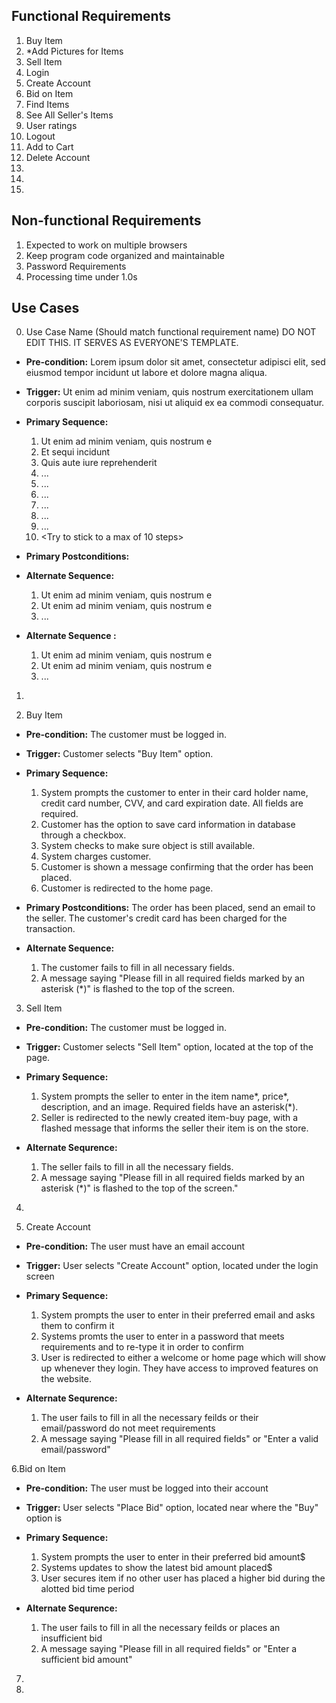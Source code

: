 ## Functional Requirements

1. Buy Item
2. *Add Pictures for Items
3. Sell Item
4. Login
5. Create Account
6. Bid on Item
7. Find Items
8. See All Seller's Items
9. User ratings 
10. Logout
11. Add to Cart
12. Delete Account
13.
14. 
15. 

## Non-functional Requirements

1. Expected to work on multiple browsers
2. Keep program code organized and maintainable
3. Password Requirements
4. Processing time under 1.0s

## Use Cases

0. Use Case Name (Should match functional requirement name) DO NOT EDIT THIS. IT SERVES AS EVERYONE'S TEMPLATE.
- **Pre-condition:** <can be a list or short description> Lorem ipsum dolor sit amet, consectetur adipisci elit, sed eiusmod tempor incidunt ut labore et dolore magna aliqua.

- **Trigger:** <can be a list or short description> Ut enim ad minim veniam, quis nostrum exercitationem ullam corporis suscipit laboriosam, nisi ut aliquid ex ea commodi consequatur. 

- **Primary Sequence:**
  
  1. Ut enim ad minim veniam, quis nostrum e
  2. Et sequi incidunt 
  3. Quis aute iure reprehenderit
  4. ... 
  5. ...
  6. ...
  7. ...
  8. ...
  9. ...
  10. <Try to stick to a max of 10 steps>

- **Primary Postconditions:** <can be a list or short description> 

- **Alternate Sequence:** <you can have more than one alternate sequence to describe multiple issues that may arise>
  
  1. Ut enim ad minim veniam, quis nostrum e
  2. Ut enim ad minim veniam, quis nostrum e
  3. ...

- **Alternate Sequence <optional>:** <you can have more than one alternate sequence to describe multiple issues that may arise>
  
  1. Ut enim ad minim veniam, quis nostrum e
  2. Ut enim ad minim veniam, quis nostrum e
  3. ...

1.

2. Buy Item
- **Pre-condition:** The customer must be logged in.

- **Trigger:** Customer selects "Buy Item" option.

- **Primary Sequence:**

  1. System prompts the customer to enter in their card holder name, credit card number, CVV, and card expiration date. All fields are required.
  2. Customer has the option to save card information in database through a checkbox.
  3. System checks to make sure object is still available.
  4. System charges customer.
  5. Customer is shown a message confirming that the order has been placed.
  6. Customer is redirected to the home page.

- **Primary Postconditions:** The order has been placed, send an email to the seller. The customer's credit card has been charged for the transaction.

- **Alternate Sequence:**

  1. The customer fails to fill in all necessary fields.
  2. A message saying "Please fill in all required fields marked by an asterisk (*)" is flashed to the top of the screen.

3. Sell Item
- **Pre-condition:** The customer must be logged in.

- **Trigger:** Customer selects "Sell Item" option, located at the top of the page.

- **Primary Sequence:**

  1. System prompts the seller to enter in the item name*, price*, description, and an image. Required fields have an asterisk(*).
  2. Seller is redirected to the newly created item-buy page, with a flashed message that informs the seller their item is on the store.

- **Alternate Sequrence:**

  1. The seller fails to fill in all the necessary fields.
  2. A message saying "Please fill in all required fields marked by an asterisk (*)" is flashed to the top of the screen." 

4.

5. Create Account
- **Pre-condition:** The user must have an email account

- **Trigger:** User selects "Create Account" option, located under the login screen

- **Primary Sequence:**

  1. System prompts the user to enter in their preferred email and asks them to confirm it
  2. Systems promts the user to enter in a password that meets requirements and to re-type it in order to confirm
  3. User is redirected to either a welcome or home page which will show up whenever they login. They have access to improved features on the website.

- **Alternate Sequrence:**

  1. The user fails to fill in all the necessary feilds or their email/password do not meet requirements
  2. A message saying "Please fill in all required fields" or "Enter a valid email/password"

6.Bid on Item
- **Pre-condition:** The user must be logged into their account

- **Trigger:** User selects "Place Bid" option, located near where the "Buy" option is

- **Primary Sequence:**

  1. System prompts the user to enter in their preferred bid amount$
  2. Systems updates to show the latest bid amount placed$
  3. User secures item if no other user has placed a higher bid during the alotted bid time period 

- **Alternate Sequrence:**

  1. The user fails to fill in all the necessary feilds or places an insufficient bid
  2. A message saying "Please fill in all required fields" or "Enter a sufficient bid amount" 

7.

8.

